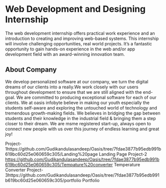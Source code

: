 # Web Development and Designing Internship
The web development internship offers practical work experience and an introduction to creating and improving web-based systems. This internship will involve challenging opportunities, real world projects. It’s a fantastic opportunity to gain hands-on experience in the web and/or app development field with an award-winning innovation team.
## About Company
We develop personalized software at our company, we turn the digital dreams of our clients into a realiy.We work closely with our users throughout development to ensure that we are still aligned with the end-goal. We are committed to producing exceptional software for each of our clients.
We at oasis infobyte believe in making our youth especially the students self-aware and exploring the untouched world of technology and tremendous growth-making fields. We believes in bridging the gap between students and their knowledge in the industrial field & bringing them a step closer to their dream. We are msme registered start-up, always open to connect new people with us over this journey of endless learning and great joy!

 Project-1https://github.com/Gudikandulasandeep/Oasis/tree/7fdae3877b95edb991b619bc60d25e060659c305/Landing%20page
Landing Page
 Project-2 https://github.com/Gudikandulasandeep/Oasis/tree/7fdae3877b95edb991b619bc60d25e060659c305/Tempature%20converter
Temperature Converter
 Project-3https://github.com/Gudikandulasandeep/Oasis/tree/7fdae3877b95edb991b619bc60d25e060659c305/portfolio
Portfolio
